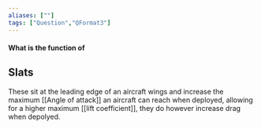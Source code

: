 ```yaml
---
aliases: [""]
tags: ["Question","QFormat3"]
---
```


#### What is the function of
## Slats
These sit at the leading edge of an aircraft wings and increase the maximum [[Angle of attack]] an aircraft can reach when deployed, allowing for a higher maximum [[lift coefficient]], they do however increase drag when depolyed.
